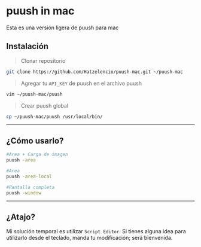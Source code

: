 # puush in mac

Esta es una versión ligera de puush para mac

## Instalación

> Clonar repositorio

```bash
git clone https://github.com/Hatzelencio/puush-mac.git ~/puush-mac
```

> Agregar tu `API_KEY` de puush en el archivo puush

```bash
vim ~/puush-mac/puush
```

> Crear puush global

```bash
cp ~/puush-mac/puush /usr/local/bin/
```

--------------------------------------------------------------------------------

## ¿Cómo usarlo?

```bash
#Area + Carga de imagen
puush -area

#Area
puush -area-local

#Pantalla completa
puush -window
```

--------------------------------------------------------------------------------

## ¿Atajo?

Mi solución temporal es utilizar `Script Editor`. Si tienes alguna idea para utilizarlo desde el teclado, manda tu modificación; será bienvenida.
